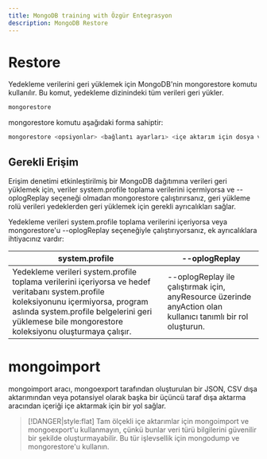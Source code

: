 ```yaml
---
title: MongoDB training with Özgür Entegrasyon
description: MongoDB Restore
---
```


# Restore

Yedekleme verilerini geri yüklemek için MongoDB'nin mongorestore komutu kullanılır. Bu komut, yedekleme dizinindeki tüm verileri geri yükler.

```sh
mongorestore
```

mongorestore komutu aşağıdaki forma sahiptir:

```sh
mongorestore <opsiyonlar> <bağlantı ayarları> <içe aktarım için dosya veya dizin>
```


## Gerekli Erişim
Erişim denetimi etkinleştirilmiş bir MongoDB dağıtımına verileri geri yüklemek için, veriler system.profile toplama verilerini içermiyorsa ve --oplogReplay seçeneği olmadan mongorestore çalıştırırsanız, geri yükleme rolü verileri yedeklerden geri yüklemek için gerekli ayrıcalıkları sağlar.

Yedekleme verileri system.profile toplama verilerini içeriyorsa veya mongorestore'u --oplogReplay seçeneğiyle çalıştırıyorsanız, ek ayrıcalıklara ihtiyacınız vardır:

|  system.profile |  --oplogReplay |
| --------------- | -------------- |
|   Yedekleme verileri system.profile toplama verilerini içeriyorsa ve hedef veritabanı system.profile koleksiyonunu içermiyorsa, program aslında system.profile belgelerini geri yüklemese bile mongorestore koleksiyonu oluşturmaya çalışır.              |      --oplogReplay ile çalıştırmak için, anyResource üzerinde anyAction olan kullanıcı tanımlı bir rol oluşturun.          |


# mongoimport

mongoimport aracı, mongoexport tarafından oluşturulan bir JSON, CSV  dışa aktarımından veya potansiyel olarak başka bir üçüncü taraf dışa aktarma aracından içeriği içe aktarmak için bir yol sağlar.

> [!DANGER|style:flat]
> Tam ölçekli içe aktarımlar için mongoimport ve mongoexport'u kullanmayın, çünkü bunlar veri türü bilgilerini güvenilir bir şekilde oluşturmayabilir. Bu tür işlevsellik için mongodump ve mongorestore'u kullanın.